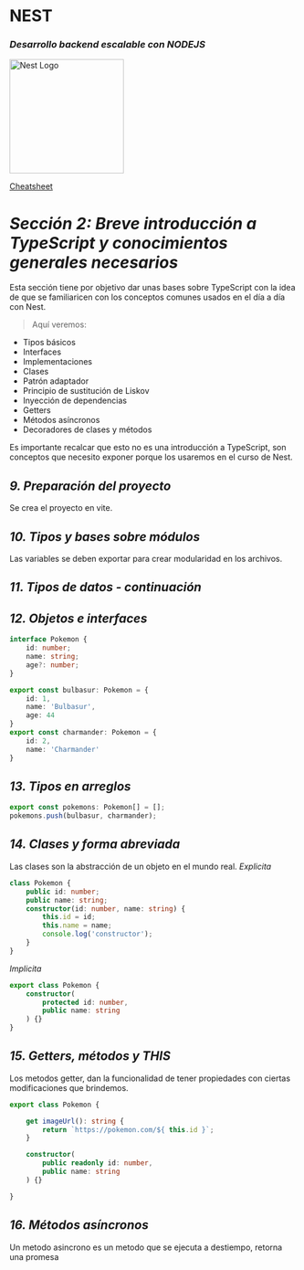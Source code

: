# NEST
### _*Desarrollo backend escalable con NODEJS*_

<img src="https://nestjs.com/img/logo-small.svg" width="200" alt="Nest Logo" />

[Cheatsheet](./Nest-cheatsheet.pdf)

# _Sección 2: Breve introducción a TypeScript y conocimientos generales necesarios_

Esta sección tiene por objetivo dar unas bases sobre TypeScript con la idea de que se familiaricen con los conceptos comunes usados en el día a día con Nest.
> Aquí veremos:
- Tipos básicos
- Interfaces
- Implementaciones
- Clases
- Patrón adaptador
- Principio de sustitución de Liskov
- Inyección de dependencias
- Getters
- Métodos asíncronos
- Decoradores de clases y métodos
>

Es importante recalcar que esto no es una introducción a TypeScript, son conceptos que necesito exponer porque los usaremos en el curso de Nest.

## _*9. Preparación del proyecto*_
Se crea el proyecto en vite.
## _*10. Tipos y bases sobre módulos*_
Las variables se deben exportar para crear modularidad en los archivos.
## _*11. Tipos de datos - continuación*_

## _*12. Objetos e interfaces*_
```ts
interface Pokemon {
    id: number;
    name: string;
    age?: number;
}

export const bulbasur: Pokemon = {
    id: 1,
    name: 'Bulbasur',
    age: 44
}
export const charmander: Pokemon = {
    id: 2,
    name: 'Charmander'
}
```
## _*13. Tipos en arreglos*_

```ts
export const pokemons: Pokemon[] = [];
pokemons.push(bulbasur, charmander);
```

## _*14. Clases y forma abreviada*_
Las clases son la abstracción de un objeto en el mundo real.
_Explicita_
```ts
class Pokemon {
    public id: number;
    public name: string;
    constructor(id: number, name: string) {
        this.id = id;
        this.name = name;
        console.log('constructor');
    }
}
```
_Implicita_
```ts
export class Pokemon {
    constructor(
        protected id: number,
        public name: string
    ) {}
}
```
## _*15. Getters, métodos y THIS*_
Los metodos getter, dan la funcionalidad de tener propiedades con ciertas modificaciones que brindemos.

```ts
export class Pokemon {

    get imageUrl(): string {
        return `https://pokemon.com/${ this.id }`;
    }

    constructor(
        public readonly id: number,
        public name: string
    ) {}

}
```

## _*16. Métodos asíncronos*_
Un metodo asincrono es un metodo que se ejecuta a destiempo, retorna una promesa
